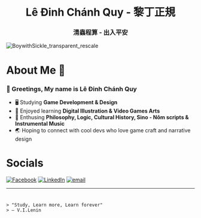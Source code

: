 <h1 align="center"> Lê Đinh Chánh Quy - 黎丁正規 </h1>

<div align="center">
  <h3> 清蟲程算 - 出入平安 </h3>
</div>

![BoywithSickle_transparent_rescale](https://github.com/user-attachments/assets/36192ed2-7d29-41c9-a70f-ff768fb3501f)

# About Me 🐢
<div>
  <h3>🐎 Greetings, My name is Lê Đinh Chánh Quy </h3>
  <ul>
    <li>🖥️ Studying <strong>Game Development & Design</strong></li>
    <li>🎨 Enjoyed learning <strong>Digital Illustration & Video Games Arts</strong></li>
    <li>📖 Enthusing <strong>Philosophy, Logic, Cultural History, Sino - Nôm scripts & Instrumental Music</strong></li>
    <li>🌏 Hoping to connect with cool devs who love game craft and narrative design</li>
  </ul>
</div>

# Socials
[![Facebook](https://img.shields.io/badge/Facebook-%231877F2.svg?logo=Facebook&logoColor=white)](https://www.facebook.com/chanhquy247) [![LinkedIn](https://img.shields.io/badge/LinkedIn-%230077B5.svg?logo=linkedin&logoColor=white)](https://www.linkedin.com/in/chanhquyledinh/) [![email](https://img.shields.io/badge/Email-D14836?logo=gmail&logoColor=white)](mailto:chanhquy01@gmail.com)

<hr>

###

```

> "Study, Learn more, Learn forever" 
> – V.I.Lenin

```

###
